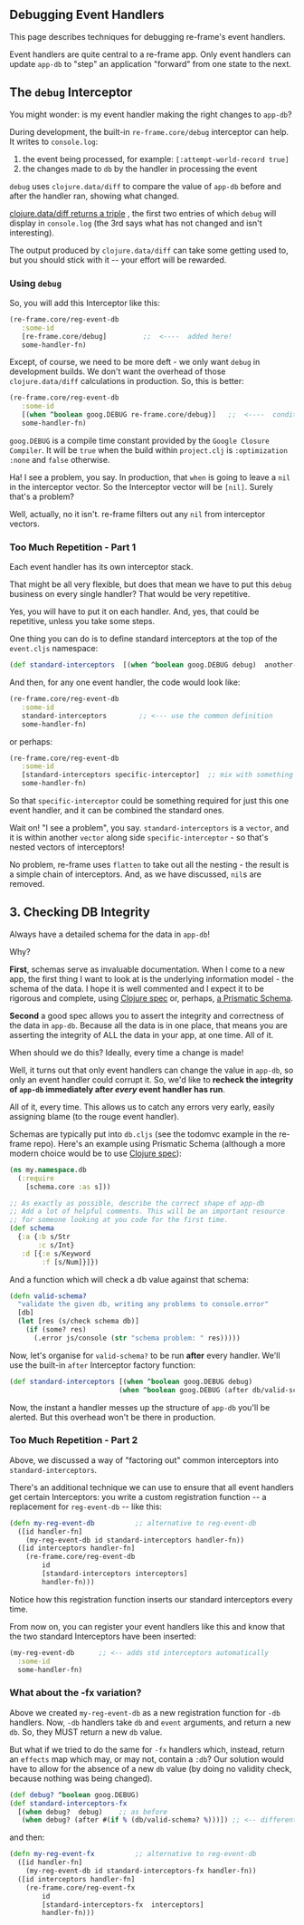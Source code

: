 ## Debugging Event Handlers

This page describes techniques for debugging re-frame's event handlers.

Event handlers are quite central to a re-frame app.  Only event handlers 
can update `app-db` to "step" an application "forward" from one state
to the next.


## The `debug` Interceptor

You might wonder: is my event handler making the right changes to `app-db`?  

During development, the built-in `re-frame.core/debug` interceptor can help. 
It writes to `console.log`:
  1. the event being processed, for example:   `[:attempt-world-record true]`
  2. the changes made to `db` by the handler in processing the event

`debug` uses `clojure.data/diff` to compare the value of `app-db` 
before and after the handler ran, showing what changed. 

[clojure.data/diff returns a triple](https://clojuredocs.org/clojure.data/diff) 
, the first two entries of which 
`debug` will display in `console.log` (the 3rd says what has not changed and isn't interesting).

The output produced by `clojure.data/diff` can take some getting used to, 
but you should stick with it -- your effort will be rewarded.

### Using `debug`

So, you will add this Interceptor like this:
```clj
(re-frame.core/reg-event-db
   :some-id
   [re-frame.core/debug]         ;;  <----  added here! 
   some-handler-fn)
```

Except, of course, we need to be more deft - we only want 
`debug` in development builds. We don't 
want the overhead of those `clojure.data/diff` calculations in production.
So, this is better: 
```clj
(re-frame.core/reg-event-db
   :some-id
   [(when ^boolean goog.DEBUG re-frame.core/debug)]   ;;  <----  conditional! 
   some-handler-fn)
```

`goog.DEBUG` is a compile time constant provided by the `Google Closure Compiler`. 
It will be `true` when the build within `project.clj` is `:optimization :none` and `false`
otherwise.

Ha! I see a problem, you say.  In production, that `when` is going to 
leave a `nil` in the interceptor vector. So the Interceptor vector will be `[nil]`.
Surely that's a problem?  

Well, actually, no it isn't. re-frame filters out any `nil` from interceptor vectors. 

### Too Much Repetition - Part 1

Each event handler has its own interceptor stack. 

That might be all very flexible, but does that mean we have to put this `debug` 
business on every single handler?  That would be very repetitive. 

Yes, you will have to put it on each handler.  And, yes, that could be repetitive,  unless 
you take some steps.

One thing you can do is to define standard interceptors at the top of the `event.cljs` namespace:
```clj
(def standard-interceptors  [(when ^boolean goog.DEBUG debug)  another-interceptor])
```

And then, for any one event handler, the code would look like:
```clj
(re-frame.core/reg-event-db
   :some-id
   standard-interceptors        ;; <--- use the common definition
   some-handler-fn)
```

or perhaps:
```clj
(re-frame.core/reg-event-db
   :some-id
   [standard-interceptors specific-interceptor]  ;; mix with something specific
   some-handler-fn)
```

So that `specific-interceptor` could be something required for just this one
event handler, and it can be combined the standard ones.

Wait on! "I see a problem", you say.  `standard-interceptors` is a `vector`, and it
is within another `vector` along side `specific-interceptor` - so that's
nested vectors of interceptors!  

No problem, re-frame uses `flatten` to take out all the nesting - the 
result is a simple chain of interceptors. And, as we have discussed,
`nil`s are removed.

## 3. Checking DB Integrity

Always have a detailed schema for the data in `app-db`!

Why?

**First**, schemas serve as invaluable documentation. When I come to 
a new app, the first thing I want to look at is the underlying 
information model - the schema of the data.  I hope it is well 
commented and I expect it to be rigorous and complete, using 
[Clojure spec](http://clojure.org/about/spec)
or, perhaps, [a Prismatic Schema](https://github.com/Prismatic/schema).


**Second** a good spec allows you to assert the integrity and correctness of 
the data in `app-db`.  Because all the data is in one place, that means you 
are asserting the integrity of ALL the data in your app, at one time. All of it.

When should we do this?  Ideally, every time a change is made!

Well, it turns out that only event handlers can change the value in
`app-db`, so only an event handler could corrupt it. So, we'd like to
**recheck the integrity of `app-db` immediately
after *every* event handler has run**.

All of it, every time. This allows us to catch any errors very early, 
easily assigning blame (to the rouge event handler).

Schemas are typically put into `db.cljs` (see the todomvc example in the re-frame repo). Here's 
an example using Prismatic Schema
(although a more modern choice would be to use [Clojure spec](http://clojure.org/about/spec)):
```clj
(ns my.namespace.db
  (:require
    [schema.core :as s]))

;; As exactly as possible, describe the correct shape of app-db 
;; Add a lot of helpful comments. This will be an important resource
;; for someone looking at you code for the first time.
(def schema           
  {:a {:b s/Str
       :c s/Int}
   :d [{:e s/Keyword
        :f [s/Num]}]})
```

And a function which will check a db value against that schema:
```clj
(defn valid-schema?
  "validate the given db, writing any problems to console.error"
  [db]
  (let [res (s/check schema db)]
    (if (some? res)
      (.error js/console (str "schema problem: " res)))))
```

Now, let's organise for `valid-schema?` to be run **after** every handler. 
We'll use the built-in  `after` Interceptor factory function:
```clj
(def standard-interceptors [(when ^boolean goog.DEBUG debug)
                           (when ^boolean goog.DEBUG (after db/valid-schema?))]) ;; <-- new
```

Now, the instant a handler messes up the structure of `app-db` you'll be alerted.
But this overhead won't be there in production.

### Too Much Repetition - Part 2

Above, we discussed a way of "factoring out" common interceptors into `standard-interceptors`. 

There's an additional technique we can use to ensure that all event handlers get certain Interceptors: 
you write a custom registration function -- a replacement for `reg-event-db` -- like this:
```clj 
(defn my-reg-event-db          ;; alternative to reg-event-db
  ([id handler-fn] 
    (my-reg-event-db id standard-interceptors handler-fn))
  ([id interceptors handler-fn]
    (re-frame.core/reg-event-db 
        id
        [standard-interceptors interceptors]
        handler-fn)))
```

Notice how this registration function inserts our standard interceptors every time.

From now on, you can register your event handlers like this and know that the two standard Interceptors have been inserted:
```clj
(my-reg-event-db      ;; <-- adds std interceptors automatically
  :some-id 
  some-handler-fn)
```

### What about the -fx variation?
 
Above we created `my-reg-event-db` as a new registration function for `-db` handlers.
Now, `-db` handlers take `db` and `event` arguments, and return a new `db`.
So, they MUST return a new `db` value.   

But what if we tried to do the same for `-fx` handlers which, instead, return 
an `effects` map which may, or may not, contain a `:db`?  Our solution would 
have to allow for the absence of a new `db` value (by doing no validity check, because nothing 
was being changed). 

```clj
(def debug? ^boolean goog.DEBUG)
(def standard-interceptors-fx
  [(when debug?  debug)    ;; as before 
   (when debug? (after #(if % (db/valid-schema? %)))]) ;; <-- different after
```
and then:
```clj 
(defn my-reg-event-fx          ;; alternative to reg-event-db
  ([id handler-fn] 
    (my-reg-event-db id standard-interceptors-fx handler-fn))
  ([id interceptors handler-fn]
    (re-frame.core/reg-event-fx 
        id
        [standard-interceptors-fx  interceptors]
        handler-fn)))
```


<!-- START doctoc generated TOC please keep comment here to allow auto update -->
<!-- DON'T EDIT THIS SECTION, INSTEAD RE-RUN doctoc TO UPDATE -->
<!-- END doctoc generated TOC please keep comment here to allow auto update -->
